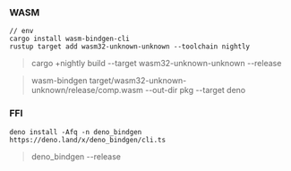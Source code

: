 ### WASM

```
// env
cargo install wasm-bindgen-cli
rustup target add wasm32-unknown-unknown --toolchain nightly
```

> cargo +nightly build --target wasm32-unknown-unknown --release

> wasm-bindgen target/wasm32-unknown-unknown/release/comp.wasm --out-dir pkg --target deno


### FFI

```
deno install -Afq -n deno_bindgen https://deno.land/x/deno_bindgen/cli.ts
```

> deno_bindgen --release 